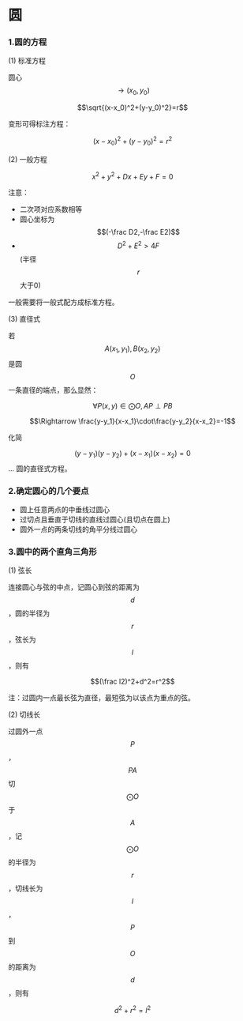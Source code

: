 # 圆

### 1.圆的方程

(1) 标准方程

圆心 $$\to (x_0,y_0)$$

$$\sqrt{(x-x_0)^2+(y-y_0)^2}=r$$

变形可得标注方程：

$$(x-x_0)^2+(y-y_0)^2=r^2$$ 

(2) 一般方程

$$x^2+y^2+Dx+Ey+F=0$$

注意：

* 二次项对应系数相等
* 圆心坐标为 $$(-\frac D2,-\frac E2)$$
* $$D^2+E^2>4F$$ (半径 $$r$$ 大于0)

一般需要将一般式配方成标准方程。

(3) 直径式

若 $$A(x_1,y_1),B(x_2,y_2)$$ 是圆 $$O$$ 一条直径的端点，那么显然：

$$\forall P(x,y)\in\bigodot O,AP\perp PB$$

$$\Rightarrow \frac{y-y_1}{x-x_1}\cdot\frac{y-y_2}{x-x_2}=-1$$

化简

$$(y-y_1)(y-y_2)+(x-x_1)(x-x_2)=0$$ ... 圆的直径式方程。

### 2.确定圆心的几个要点

* 圆上任意两点的中垂线过圆心
* 过切点且垂直于切线的直线过圆心(且切点在圆上)
* 圆外一点的两条切线的角平分线过圆心

### 3.圆中的两个直角三角形

(1) 弦长

连接圆心与弦的中点，记圆心到弦的距离为 $$d$$ ，圆的半径为 $$r$$ ，弦长为 $$l$$ ，则有

$$(\frac l2)^2+d^2=r^2$$

注：过圆内一点最长弦为直径，最短弦为以该点为重点的弦。

(2) 切线长

过圆外一点 $$P$$ ，$$PA$$ 切 $$\bigodot O$$ 于 $$A$$ ，记 $$\bigodot O$$ 的半径为 $$r$$ ，切线长为 $$l$$ ，$$P$$ 到 $$O$$ 的距离为 $$d$$ ，则有

$$d^2+r^2=l^2$$